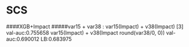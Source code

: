 # SCS
####XGB+Impact
#####var15 + var38 : 
var15(Impact) + v38(Impact) [3]	val-auc:0.755658
var15(Impact) + v38(Impact round(var38/0, 0))  val-auc:0.690012 LB:0.683975

